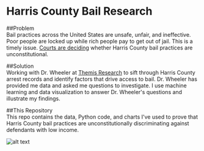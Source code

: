 # Harris County Bail Research

##Problem  
Bail practices across the United States are unsafe, unfair, and ineffective.  Poor people are locked up while rich people pay to get out of jail. This is a timely issue.  [Courts are deciding](http://www.texasmonthly.com/the-daily-post/harris-county-case-end-cash-bail-know/ "Article") whether Harris County bail practices are unconstitutional. 

##Solution  
Working with Dr. Wheeler at [Themis Research](http://themisresearch.org/ "Themis Research") to sift through Harris County arrest records and identify factors that drive access to bail.  Dr. Wheeler has provided me data and asked me questions to investigate.  I use machine learning and data visualization to answer Dr. Wheeler's questions and illustrate my findings.

##This Repository  
This repo contains the data, Python code, and charts I've used to prove that Harris County bail practices are unconstitutionally discriminating against defendants with low income.  

![alt text](http://www.pretrial.org/the-problem/#.WURHrKy3kXA.link "Chart")
